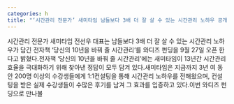 ```yaml
---
categories: h
title: "‘시간관리 전문가’ 새미타임 남들보다 3배 더 잘 살 수 있는 시간관리 노하우 공개"
---
```

시간관리 전문가 새미타임 전선우 대표는 남들보다 3배 더 잘 살 수 있는 시간관리 노하우가 담긴 전자책 ‘당신의 10년을 바꿔 줄 시간관리’를 와디즈 펀딩을 9월 27일 오픈 한다고 밝혔다.전자책 ‘당신의 10년을 바꿔 줄 시간관리’에는 새미타임이 13년간 시간관리 효율을 극대화하기 위해 찾아낸 정답이 모두 담겨 있다.새미타임은 지금까지 3년 여 동안 200명 이상의 수강생들에게 1:1컨설팅을 통해 시간관리 노하우를 전해왔으며, 컨설팅을 받은 실제 수강생들이 수많은 후기를 남겨 그 효과를 입증하고 있다.이번 와디즈 펀딩으로 만나볼